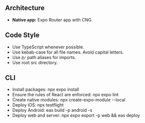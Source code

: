 ## Architecture

- **Native app:** Expo Router app with CNG.

## Code Style

- Use TypeScript whenever possible.
- Use kebab-case for all file names. Avoid capital letters.
- Use `@/` path aliases for imports.
- Use root src directory.

## CLI

- Install packages: npx expo install
- Ensure the rules of React are enforced: npx expo lint
- Create native modules: npx create-expo-module --local
- Deploy iOS: npx testflight
- Deploy Android: eas build -p android -s
- Deploy web and server: npx expo export -p web && eas deploy
